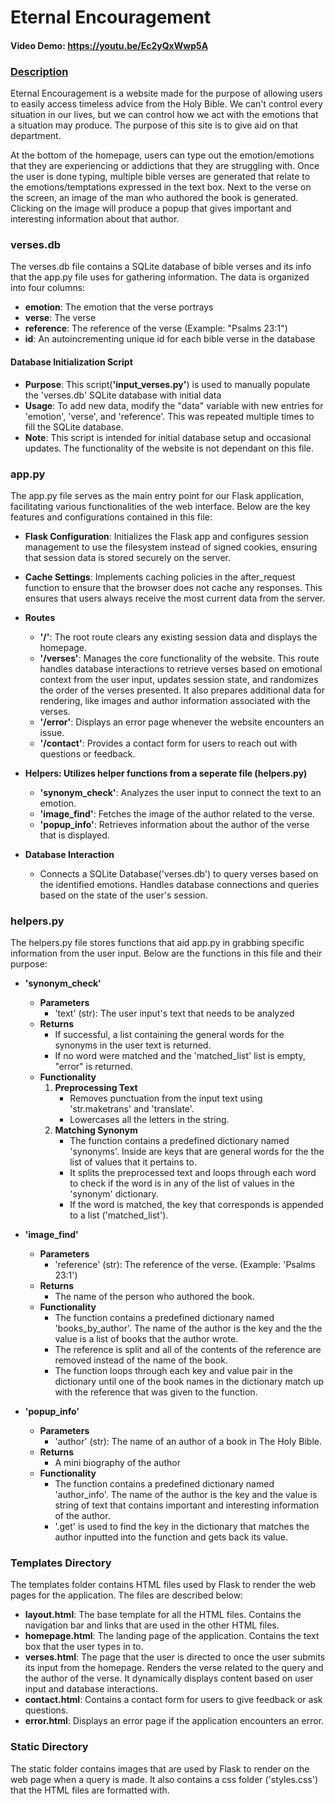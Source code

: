 # Eternal Encouragement
#### Video Demo: https://youtu.be/Ec2yQxWwp5A
### <ins>Description<ins>

Eternal Encouragement is a website made for the purpose of allowing users to easily access timeless advice from the Holy Bible. We can't control every situation in our lives, but we can control how we act with the emotions that a situation may produce. The purpose of this site is to give aid on that department.

At the bottom of the homepage, users can type out the emotion/emotions that they are experiencing or addictions that they are struggling with. Once the user is done typing, multiple bible verses are generated that relate to the emotions/temptations expressed in the text box. Next to the verse on the screen, an image of the man who authored the book is generated. Clicking on the image will produce a popup that gives important and interesting information about that author.



### __verses.db__
 The verses.db file contains a SQLite database of bible verses and its info that the app.py file uses for gathering information. The data is organized into four columns:

 - **emotion**: The emotion that the verse portrays
 - **verse**: The verse
 - **reference**: The reference of the verse (Example: "Psalms 23:1")
 - **id**: An autoincrementing unique id for each bible verse in the database

#### **Database Initialization Script**
- **Purpose**: This script(**'input_verses.py'**) is used to manually populate the 'verses.db' SQLite database with initial data
- **Usage**: To add new data, modify the "data" variable with new entries for 'emotion', 'verse', and 'reference'. This was repeated multiple times to fill the SQLite database.
- **Note**: This script is intended for initial database setup and occasional updates. The functionality of the website is not dependant on this file.


### __app.py__

The app.py file serves as the main entry point for our Flask application, facilitating various functionalities of the web interface. Below are the key features and configurations contained in this file:

- **Flask Configuration**: Initializes the Flask app and configures session management to use the filesystem instead of signed cookies, ensuring that session data is stored securely on the server.

- **Cache Settings**: Implements caching policies in the after_request function to ensure that the browser does not cache any responses. This ensures that users always receive the most current data from the server.

- **Routes**
    - **'/'**: The root route clears any existing session data and displays the homepage.
    - **'/verses'**: Manages the core functionality of the website. This route handles database interactions to retrieve verses based on emotional context from the user input, updates session state, and randomizes the order of the verses presented. It also prepares additional data for rendering, like images and author information associated with the verses.
    - **'/error'**: Displays an error page whenever the website encounters an issue.
    - **'/contact'**: Provides a contact form for users to reach out with questions or feedback.
- **Helpers: Utilizes helper functions from a seperate file (helpers.py)**
    - **'synonym_check'**: Analyzes the user input to connect the text to an emotion.
    - **'image_find'**: Fetches the image of the author related to the verse.
    - **'popup_info'**: Retrieves information about the author of the verse that is displayed.
- **Database Interaction**
    - Connects a SQLite Database('verses.db') to query verses based on the identified emotions. Handles database connections and queries based on the state of the user's session.

### __helpers.py__

The helpers.py file stores functions that aid app.py in grabbing specific information from the user input. Below are the functions in this file and their purpose:

- **'synonym_check'**
    - **Parameters**
        - 'text' (str): The user input's text that needs to be analyzed
    - **Returns**
        - If successful, a list containing the general words for the synonyms in the user text is returned.
        - If no word were matched and the 'matched_list' list is empty, "error" is returned.
    - **Functionality**
        1. **Preprocessing Text**
            - Removes punctuation from the input text using 'str.maketrans' and 'translate'.
            - Lowercases all the letters in the string.
        2. **Matching Synonym**
            - The function contains a predefined dictionary named 'synonyms'. Inside are keys that are general words for the the list of values that it pertains to.
            - It splits the preprocessed text and loops through each word to check if the word is in any of the list of values in the 'synonym' dictionary.
            - If the word is matched, the key that corresponds is appended to a list ('matched_list').
- **'image_find'**
    - **Parameters**
        - 'reference' (str): The reference of the verse. (Example: 'Psalms 23:1')
    - **Returns**
        - The name of the person who authored the book.
    - **Functionality**
        - The function contains a predefined dictionary named 'books_by_author'. The name of the author is the key and the the value is a list of books that the author wrote.
        - The reference is split and all of the contents of the reference are removed instead of the name of the book.
        - The function loops through each key and value pair in the dictionary until one of the book names in the dictionary match up with the reference that was given to the function.

- **'popup_info'**
    - **Parameters**
        - 'author' (str): The name of an author of a book in The Holy Bible.
    - **Returns**
        - A mini biography of the author
    - **Functionality**
        - The function contains a predefined dictionary named 'author_info'. The name of the author is the key and the value is string of text that contains important and interesting information of the author.
        - '.get' is used to find the key in the dictionary that matches the author inputted into the function and gets back its value.

### Templates Directory

The templates folder contains HTML files used by Flask to render the web pages for the application. The files are described below:
- **layout.html**: The base template for all the HTML files. Contains the navigation bar and links that are used in the other HTML files.
- **homepage.html**: The landing page of the application. Contains the text box that the user types in to.
- **verses.html**: The page that the user is directed to once the user submits its input from the homepage. Renders the verse related to the query and the author of the verse. It dynamically displays content based on user input and database interactions.
- **contact.html**: Contains a contact form for users to give feedback or ask questions.
- **error.html**: Displays an error page if the application encounters an error.

### Static Directory
The static folder contains images that are used by Flask to render on the web page when a query is made. It also contains a css folder ('styles.css') that the HTML files are formatted with.

